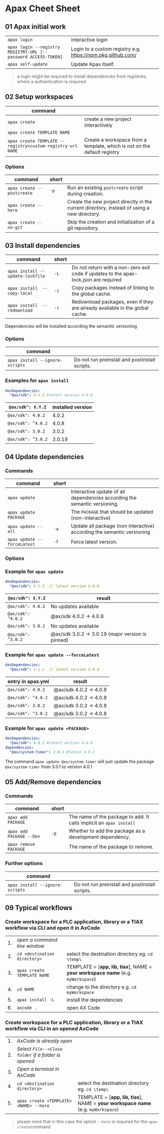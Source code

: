 # Apax Cheet Sheet

## 01 Apax initial work

|||
|-|-|
|`apax login`|interactive login|
|`apax login --registry REGISTRY-URL [--password ACCESS-TOKEN]` |Login to a custom registry e.g. https://npm.pkg.github.com/|
|`apax self-update`| Update Apax itself.|

> a login might be required to install dependencies from registries, where a authentication is required

## 02 Setup workspaces

|command||
|-|-|
| `apax create` | create a new project interactively|
| `apax create TEMPLATE NAME` | |
| `apax create TEMPLATE --registry=custom-registry-url NAME` |Create  a workspace from a template, which is not on the default registry|

### Options

  |command|short||
  |-|-|-|
  |`apax create --postcreate`|`-p`| Run an existing `postcreate` script during creation.|
  |`apax create --here`|| Create the new project directly in the current directory, instead of using a new directory.|
  |`apax create --no-git`|| Skip the creation and initialization of a git repository.

## 03 Install dependencies

|command|short||
|-|-|-|
|`apax install --update-lockfile`| `-L` | Do not return with a non-zero exit code if updates to the apax-lock.json are required |
|`apax install  --copy-local`| `-c` |Copy packages instead of linking to the global cache.|
|`apax install  --redownload`| `-r` |Redownload packages, even if they are already available in the global cache. |

Dependencies will be installed according the semantic versioning

### Options

|command||
|-|-|
|`apax install --ignore-scripts` | Do not run preinstall and postinstall scripts.|

### Examples for `apax install`

```yml
devDependencies:
  "@ax/sdk": X.Y.Z #latest version 4.0.8
```
|`@ax/sdk": X.Y.Z` | installed version |
|-|-|
|`@ax/sdk": 4.0.2` | 4.0.2|
|`@ax/sdk": ^4.0.2`| 4.0.8|
|`@ax/sdk": 3.0.2` | 3.0.2|
|`@ax/sdk": ^3.0.2`| 3.0.19|

## 04 Update dependencies

### Commands

|command|short||
|-|-|-|
|`apax update`| | Interactive update of all dependencies according the semantic versioning.|
|`apax update PACKAGE`| | The `PACKAGE` that should be updated (non-interactive)|
|`apax update --all`| `-a` |Update all package (non interactive) according the semantic versioning|
|`apax update --forceLatest`| `-f` | Force latest version. |

### Options

### Example for `apax update`

```yml
devDependencies:
  "@ax/sdk": X.Y.Z  // latest version 4.0.8
```
|`@ax/sdk": X.Y.Z` | result |
|-|-|
|`@ax/sdk": 4.0.2` | No updates available
|`@ax/sdk": ^4.0.2`| @ax/sdk 4.0.2 -> 4.0.8
|`@ax/sdk": 3.0.2` | No updates available
|`@ax/sdk": ^3.0.2`| @ax/sdk 3.0.2 -> 3.0.19 (major version is pinned)

### Example for `apax update --forceLatest`

```yml
devDependencies:
  "@ax/sdk": x.y.z  // latest version 4.0.8
```

|entry in apax.yml| result |
|-|-|
|`@ax/sdk": 4.0.2`  | @ax/sdk 4.0.2 -> 4.0.8
|`@ax/sdk": ^4.0.2` | @ax/sdk 4.0.2 -> 4.0.8
|`@ax/sdk": 3.0.2`  | @ax/sdk 3.0.2 -> 4.0.8
|`@ax/sdk": ^3.0.2` | @ax/sdk 3.0.2 -> 4.0.8

### Example for `apax update <PACKAGE>`

```yml
devDependencies:
  "@ax/sdk": 4.0.2 #latest version 4.0.8
dependencies:
  "@ax/system-timer": 3.0.1 #latest 4.0.1
```

The command `apax update @ax/system-timer` will just update the package `@ax/system-timer` from 3.0.1 to version 4.0.1

## 05 Add/Remove dependencies

### Commands

|command|short||
|-|-|-|
|`apax add PACKAGE`| | The name of the package to add. It calls implicit an `apax install`|
|`apax add PACKAGE --Dev`| `-D` | Whether to add the package as a development dependency.|
|`apax remove PACKAGE`| | The name of the package to remove. |

### Further options

|command||
|-|-|
|`apax install --ignore-scripts` | Do not run preinstall and postinstall scripts.|

## 09 Typical workflows

### Create workspace for a PLC application, library or a TIAX workflow via CLI and open it in AxCode

||||
|-|-|-|
|1.| *open a command line window* |
|2.| `cd <destination directory>`| select the destination directory eg. `cd \temp\`|
|3.| `apax create TEMPLATE NAME`| TEMPLATE = [**app, lib, tiax**], NAME = **your workspace name** (e.g. `myWorkspace`) |
|4.| `cd NAME`| change to the directory e.g. `cd myWorkspace`|
|5.| `apax install -L`| install the dependencies |
|6.| `axcode .` | open AX Code |


### Create workspace for a PLC application, library or a TIAX workflow via CLI in an opened AxCode

||||
|-|-|-|
|1.| *AxCode is already open* |
|2.| *Select `File-->Close folder` if a folder is opened* |
|3.| *Open a terminal in AxCode* |
|4.| `cd <destination directory>`| select the destination directory eg. `cd \temp\`|
|5.| `apax create <TEMPLATE> <NAME> --here`| TEMPLATE = [**app, lib, tiax**], NAME = **your workspace name** (e.g. `myWorkspace`) |

> please mind that in this case the option `--here` is required for the `apax create`command
> 